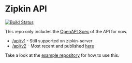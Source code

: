 # Zipkin API

[![Build Status](https://travis-ci.org/openzipkin/zipkin-api.svg?branch=master)](https://travis-ci.org/openzipkin/zipkin-api)

This repo only includes the [OpenAPI Spec](./zipkin-api.yaml) of the API for now.

* [/api/v1](./zipkin-api.yaml) - Still supported on zipkin-server
* [/api/v2](./zipkin2-api.yaml) - Most recent and published [here](http://zipkin.io/zipkin-api/#/)

Take a look at the [example repository](https://github.com/openzipkin/zipkin-api-example) for how to use this.

